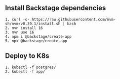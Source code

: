 ## Install Backstage dependencies
```
1. curl -o- https://raw.githubusercontent.com/nvm-sh/nvm/v0.39.1/install.sh | bash
2. mvn install 16
3. mvn use 16
4. npm i @backstage/create-app
5. npx @backstage/create-app
```


## Deploy to K8s
```
1. kubectl -f postgres/
2. kubectl -f app/
```